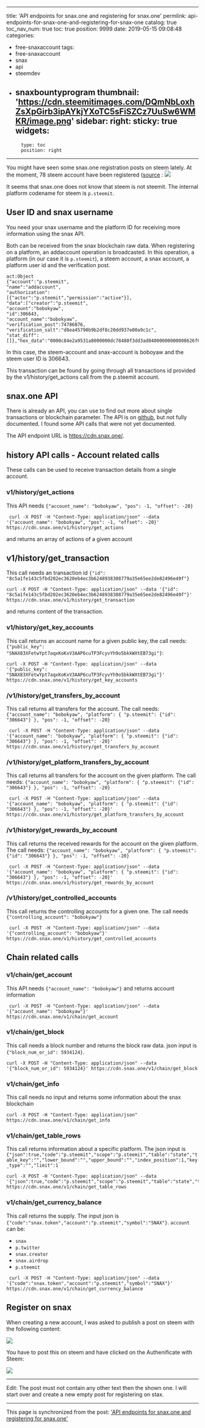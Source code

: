 
---
title: 'API endpoints for snax.one and registering for snax.one'
permlink: api-endpoints-for-snax-one-and-registering-for-snax-one
catalog: true
toc_nav_num: true
toc: true
position: 9999
date: 2019-05-15 09:08:48
categories:
- free-snaxaccount
tags:
- free-snaxaccount
- snax
- api
- steemdev
- snaxbountyprogram
thumbnail: 'https://cdn.steemitimages.com/DQmNbLoxhZsXpGirb3ipAYkjYXoTC5sFiSZCz7UuSw6WMKR/image.png'
sidebar:
    right:
        sticky: true
widgets:
    -
        type: toc
        position: right
---


You might have seen some snax.one registration posts on steem lately. At the moment, 78 steem account have been registered ([source](https://explorer.snax.one/) :
![](https://cdn.steemitimages.com/DQmNbLoxhZsXpGirb3ipAYkjYXoTC5sFiSZCz7UuSw6WMKR/image.png)

It seems that snax.one does not know that steem is not steemit. The internal platform codename for steem is `p.steemit`.

## User ID and snax username
You need your snax username and the platform ID for receiving more information using the snax API.

Both can be received from the snax blockchain raw data. When registering on a platform, an addaccount operation is broadcasted. In this operation, a platform  (in our case it is `p.steemit`), a steem account, a snax account, a platform user id and the verification post. 
```
act:Object 
{"account":"p.steemit",
"name":"addaccount",
"authorization":
[{"actor":"p.steemit","permission":"active"}],
"data":["creator":"p.steemit",
"account":"bobokyaw",
"id":306643,
"account_name":"bobokyaw",
"verification_post":74786076,
"verification_salt":"d8ea45790b9b2df8c20dd937e00a9c1c",
"stat_diff":[]},"hex_data":"0000c84e2a9531a8000000dc78480f3dd3ad04000000000008626f626f6b7961771c2575040000000020643865613435373930623962326466386332306464393337653030613963316300"}
```
In this case, the steem-account and snax-account is boboyaw and the steem user ID is 306643.

This transaction can be found by going through all transactions id provided by the v1/history/get_actions call from the p.steemit account.

## snax.one API
There is already an API, you can use to find out more about single transactions or blockchain parameter. The API is on [github](https://github.com/SnaxFoundation/es-history-api), but not fully documented. I found some API calls that were not yet documented.

The API endpoint URL is https://cdn.snax.one/.

## history API calls - Account related calls
These calls can be used to receive transaction details from a single account.

### v1/history/get_actions
This API needs `{"account_name": "bobokyaw", "pos": -1, "offset": -20}`

```
 curl -X POST -H "Content-Type: application/json" --data '{"account_name": "bobokyaw", "pos": -1, "offset": -20}' https://cdn.snax.one/v1/history/get_actions
```
and returns an  array of actions of a given account

## v1/history/get_transaction
This call needs an transaction id `{"id": "8c5a1fe143c5fbd202ec3620eb4ec3b6248938308779a35e65ee2de82496e49f"}`
```
curl -X POST -H "Content-Type: application/json" --data '{"id": "8c5a1fe143c5fbd202ec3620eb4ec3b6248938308779a35e65ee2de82496e49f"}' https://cdn.snax.one/v1/history/get_transaction
```
and returns content of the transaction.

### v1/history/get_key_accounts
This call returns an account name for a given public key, the call needs:
`{"public_key": "SNAX83XFetwYpt7aqxKoKxV3AAP6cuTP3FcyvYh9o5bkkWXtEB73gi"}`:

```
curl -X POST -H "Content-Type: application/json" --data '{"public_key": "SNAX83XFetwYpt7aqxKoKxV3AAP6cuTP3FcyvYh9o5bkkWXtEB73gi"}' https://cdn.snax.one/v1/history/get_key_accounts
```

### /v1/history/get_transfers_by_account
This call returns all transfers for the account. The call needs: `{"account_name": "bobokyaw", "platform": { "p.steemit": {"id": "306643"} }, "pos": -1, "offset": -20}`
```
 curl -X POST -H "Content-Type: application/json" --data '{"account_name": "bobokyaw", "platform": { "p.steemit": {"id": "306643"} }, "pos": -1, "offset": -20}' https://cdn.snax.one/v1/history/get_transfers_by_account
```

### /v1/history/get_platform_transfers_by_account
This call returns all transfers for the account on the given platform. The call needs: `{"account_name": "bobokyaw", "platform": { "p.steemit": {"id": "306643"} }, "pos": -1, "offset": -20}`
```
 curl -X POST -H "Content-Type: application/json" --data '{"account_name": "bobokyaw", "platform": { "p.steemit": {"id": "306643"} }, "pos": -1, "offset": -20}' https://cdn.snax.one/v1/history/get_platform_transfers_by_account
```

### /v1/history/get_rewards_by_account
This call returns the received rewards for the account on the given platform. The call needs: `{"account_name": "bobokyaw", "platform": { "p.steemit": {"id": "306643"} }, "pos": -1, "offset": -20}`
```
 curl -X POST -H "Content-Type: application/json" --data '{"account_name": "bobokyaw", "platform": { "p.steemit": {"id": "306643"} }, "pos": -1, "offset": -20}' https://cdn.snax.one/v1/history/get_rewards_by_account
```

### /v1/history/get_controlled_accounts
This call returns the controlling accounts for a given one. The call needs `{"controlling_account": "bobokyaw"}`
```
 curl -X POST -H "Content-Type: application/json" --data '{"controlling_account": "bobokyaw"}' https://cdn.snax.one/v1/history/get_controlled_accounts
```

## Chain related calls
### v1/chain/get_account
This API needs `{"account_name": "bobokyaw"}` and returns account information
```
 curl -X POST -H "Content-Type: application/json" --data '{"account_name": "bobokyaw"}' https://cdn.snax.one/v1/chain/get_account
```

### v1/chain/get_block
This call needs a block number and returns the block raw data. json input is `{"block_num_or_id": 5934124}`.
```
curl -X POST -H "Content-Type: application/json" --data '{"block_num_or_id": 5934124}' https://cdn.snax.one/v1/chain/get_block
```

### v1/chain/get_info
This call needs no input and returns some information about the snax blockchain
```
curl -X POST -H "Content-Type: application/json"  https://cdn.snax.one/v1/chain/get_info
```

### v1/chain/get_table_rows
This call returns information about a specific platform. The json input is `{"json":true,"code":"p.steemit","scope":"p.steemit","table":"state","table_key":"","lower_bound":"","upper_bound":"","index_position":1,"key_type":"","limit":1`
```
curl -X POST -H "Content-Type: application/json" --data '{"json":true,"code":"p.steemit","scope":"p.steemit","table":"state","table_key":"","lower_bound":"","upper_bound":"","index_position":1,"key_type":"","limit":1}' https://cdn.snax.one/v1/chain/get_table_rows
```

### v1/chain/get_currency_balance
This call returns the supply. The input json is `{"code":"snax.token","account":"p.steemit","symbol":"SNAX"}`. 
`account` can be:
* `snax`
* `p.twitter`
* `snax.creator`
* `snax.airdrop`
*  `p.steemit`
```
 curl -X POST -H "Content-Type: application/json" --data '{"code":"snax.token","account":"p.steemit","symbol":"SNAX"}' https://cdn.snax.one/v1/chain/get_currency_balance
```


## Register on snax
When creating a new account, I was asked to publish a post on steem with the following content:

![](https://cdn.steemitimages.com/DQmRbqrZxEr8ysVHYpJ7cHMnLEGL9MffwzE8AR8LmcSrdg3/image.png)

You have to post this  on steem and have clicked on the Authenificate with Steem:

![](https://cdn.steemitimages.com/DQmWdryoVeuXdzVqo749sDZt6dkSfkac6Dn1aFhvuT16Les/image.png)
____

Edit:
The post must not contain any other text then the shown one. I will start over and create a new empty post for registering on stax.

- - -

This page is synchronized from the post: ['API endpoints for snax.one and registering for snax.one'](https://steemit.com/@holger80/api-endpoints-for-snax-one-and-registering-for-snax-one)

